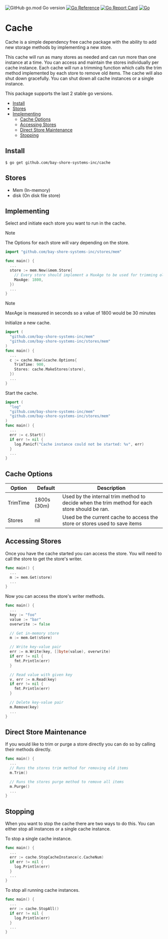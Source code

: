 ![GitHub go.mod Go version](https://img.shields.io/github/go-mod/go-version/bay-shore-systems-inc/cache)
[![Go Reference](https://pkg.go.dev/badge/github.com/Bay-Shore-Systems-Inc/cache.svg)](https://pkg.go.dev/github.com/Bay-Shore-Systems-Inc/cache)
[![Go Report Card](https://goreportcard.com/badge/github.com/Bay-Shore-Systems-Inc/cache)](https://goreportcard.com/report/github.com/Bay-Shore-Systems-Inc/cache)
[![Go](https://github.com/Bay-Shore-Systems-Inc/cache/actions/workflows/go.yml/badge.svg)](https://github.com/Bay-Shore-Systems-Inc/cache/actions/workflows/go.yml)
# Cache
Cache is a simple dependency free cache package with the ability to add new storage methods by implementing a new store.

This cache will run as many stores as needed and can run more than one instance at a time. You can access and maintain the stores individually per cache instance. 
Each cache will run a trimming function which calls the trim method implemented by each store to remove old items. The cache will also shut down gracefully. You can shut down all cache instances or a single instance.

This package supports the last 2 stable go versions.

- [Install](#install)
- [Stores](#stores)
- [Implementing](#implementing)
  - [Cache Options](#cache-options)
  - [Accessing Stores](#accessing-stores)
  - [Direct Store Maintenance](#direct-store-maintenance)
  - [Stopping](#stopping)

## Install
```
$ go get github.com/bay-shore-systems-inc/cache
```
## Stores
* Mem  (In-memory)
* disk (On disk file store)

## Implementing
Select and initiate each store you want to run in the cache.
> [!NOTE]
> The Options for each store will vary depending on the store.
```go
import "github.com/bay-shore-systems-inc/stores/mem"

func main() {
  ...
  store := mem.New(&mem.Store{
    // Every store should implement a MaxAge to be used for trimming old cache items.
    MaxAge: 1800,
  })
  ...
}
```
> [!NOTE]
> MaxAge is measured in seconds so a value of 1800 would be 30 minutes

Initialize a new cache.
```go
import (
  "github.com/bay-shore-systems-inc/mem"
  "github.com/bay-shore-systems-inc/stores/mem"
)
func main() {
  ...
  c := cache.New(&cache.Options{
    TrimTime: 900,
    Stores: cache.MakeStores(store),
  })
  ...
}
```

Start the cache.
```go
import (
  "log"
  "github.com/bay-shore-systems-inc/mem"
  "github.com/bay-shore-systems-inc/stores/mem"
)
func main() {
  ...
  err := c.Start()
  if err != nil {
    log.Panicf("Cache instance could not be started: %v", err)
  }
  ...
}
```
## Cache Options
| Option | Default | Description |
|---     |---      | --- |
| TrimTime | 1800s (30m) | Used by the internal trim method to decide when the trim method for each store should be ran.|
| Stores | nil | Used be the current cache to access the store or stores used to save items |

## Accessing Stores
Once you have the cache started you can access the store. You will need to call the store to get the store's writer.
```go
func main() {
  ...
  m := mem.Get(store)
  ...
}
```
Now you can access the store's writer methods.
```go
func main() {
  ...
  key := "foo"
  value := "bar"
  overwrite := false

  // Get in-memory store
  m := mem.Get(store)

  // Write key-value pair
  err := m.Write(key, []byte(value), overwrite)
  if err != nil {
    fmt.Println(err)
  }

  // Read value with given key
  v, err := m.Read(key)
  if err != nil {
    fmt.Println(err)
  }

  // Delete key-value pair
  m.Remove(key)
  ...
}
```
## Direct Store Maintenance
If you would like to trim or purge a store directly you can do so by calling their methods directly.
```go
func main() {
  ...
  // Runs the stores trim method for removing old items
  m.Trim()

  // Runs the stores purge method to remove all items
  m.Purge()
  ...
}
```

## Stopping
When you want to stop the cache there are two ways to do this. You can either stop all instances or a single cache instance.

To stop a single cache instance.
```go
func main() {
  ...
  err := cache.StopCacheInstance(c.CacheNum)
  if err != nil {
    log.Println(err)
  }
  ...
}
```
To stop all running cache instances.
```go
func main() {
  ...
  err := cache.StopAll()
  if err != nil {
    log.Println(err)
  }
  ...
}
```
